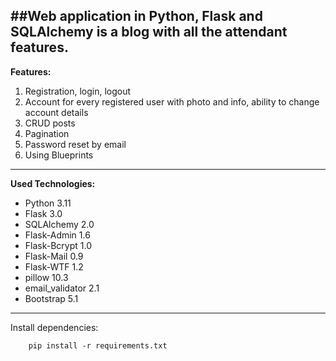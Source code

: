 ##Web application in Python, Flask and SQLAlchemy is a blog with all the attendant features.
---

__Features:__
1. Registration, login, logout
2. Account for every registered user with photo and info, ability to change account details
3. CRUD posts
4. Pagination
5. Password reset by email
6. Using Blueprints

---

__Used Technologies:__
   - Python 3.11
   - Flask 3.0
   - SQLAlchemy 2.0
   - Flask-Admin 1.6
   - Flask-Bcrypt 1.0
   - Flask-Mail 0.9
   - Flask-WTF 1.2
   - pillow 10.3
   - email_validator 2.1
   - Bootstrap 5.1
---

Install dependencies:
```
    pip install -r requirements.txt
```
